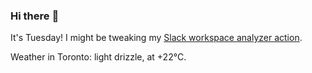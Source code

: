 ### Hi there :wave:

It's Tuesday! I might be tweaking my [Slack workspace analyzer action](https://github.com/bewuethr/slack-analyzer).

Weather in Toronto: light drizzle, at +22°C.
